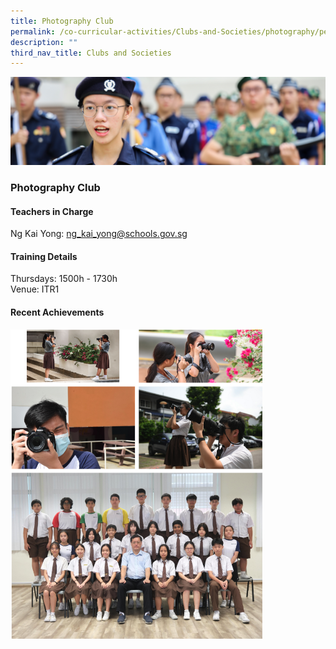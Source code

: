 ```yaml
---
title: Photography Club
permalink: /co-curricular-activities/Clubs-and-Societies/photography/permalink/
description: ""
third_nav_title: Clubs and Societies
---
```

![](/images/CCA.jpg)

### Photography Club

#### Teachers in Charge

Ng Kai Yong: [ng\_kai\_yong@schools.gov.sg](mailto:ng_kai_yong@schools.gov.sg)

#### Training Details

Thursdays: 1500h - 1730h  
Venue: ITR1  

#### Recent Achievements

<img src="/images/photo.png" style="width:80%">
